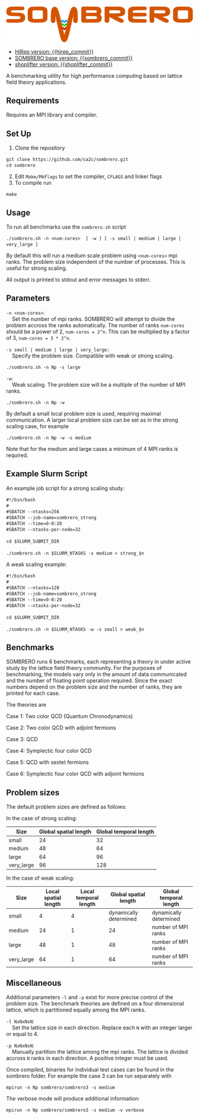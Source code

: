 ![SOMBRERO](sombrero.png)

* [HiRep version: {{hirep_commit}}]({{hirep_url}})
* [SOMBRERO base version: {{sombrero_commit}}]({{sombrero_url}})
* [shoplifter version: {{shoplifter_commit}}]({{shoplifter_url}})

A benchmarking utility for high performance computing based on lattice field theory applications.

## Requirements
  
  Requires an MPI library and compiler.

## Set Up

  1. Clone the repository

```
git clone https://github.com/sa2c/sombrero.git
cd sombrero
```

  2. Edit `Make/MkFlags` to set the compiler, `CFLAGS` and linker flags
  3. To compile run
 
```
make
```

## Usage

To run all benchmarks use the `sombrero.sh` script

```
./sombrero.sh -n <num-cores>  [ -w ] [ -s small | medium | large | very_large ]
```

By default this will run a medium scale problem using `<num-cores>` mpi ranks. The problem size independent of the number of processes. This is useful for strong scaling.

All output is printed to stdout and error messages to stderr.


## Parameters

`-n <num-cores>`: </br>
&nbsp;&nbsp;&nbsp; Set the number of mpi ranks. SOMBRERO will attempt to divide the problem accross the ranks automatically. The number of ranks `num-cores` should be a power of 2, `num-cores = 2^n`. This can be multiplied by a factor of 3, `num-cores = 3 * 2^n`.

`-s small | medium | large | very_large:`</br>
&nbsp;&nbsp;&nbsp; Specify the problem size. Compatible with weak or strong scaling.

```
./sombrero.sh -n Np -s large
```

`-w`:</br>
&nbsp;&nbsp;&nbsp; Weak scaling. The problem size will be a multiple of the number of MPI ranks.

```
./sombrero.sh -n Np -w 
```

By default a small local problem size is used, requiring maximal communication. A larger local problem size can be set as in the strong scaling case, for example

```
./sombrero.sh -n Np -w -s medium
```

Note that for the medium and large cases a minimum of 4 MPI ranks is required.

## Example Slurm Script

An example job script for a strong scaling study:

```
#!/bin/bash
#
#SBATCH --ntasks=256
#SBATCH --job-name=sombrero_strong
#SBATCH --time=0-0:20
#SBATCH --ntasks-per-node=32

cd $SLURM_SUBMIT_DIR

./sombrero.sh -n $SLURM_NTASKS -s medium > strong_$n
```

A weak scaling example:

```
#!/bin/bash
#
#SBATCH --ntasks=128
#SBATCH --job-name=sombrero_strong
#SBATCH --time=0-0:20
#SBATCH --ntasks-per-node=32

cd $SLURM_SUBMIT_DIR

./sombrero.sh -n $SLURM_NTASKS -w -s small > weak_$n
```

## Benchmarks

SOMBRERO runs 6 benchmarks, each representing a theory in under active study by the lattice field theory community. For the purposes of benchmarking, the models vary only in the amount of data communicated and the number of floating point operation required. Since the exact numbers depend on the problem size and the number of ranks, they are printed for each case.

The theories are

Case 1: Two color QCD (Quantum Chronodynamics)

Case 2: Two color QCD with adjoint fermions

Case 3: QCD

Case 4: Symplectic four color QCD

Case 5: QCD with sextet fermions

Case 6: Symplectic four color QCD with adjoint fermions

## Problem sizes

The default problem sizes are defined as follows:

In the case of strong scaling:

| Size       | Global spatial length | Global temporal length |
|------------|-----------------------|------------------------|
| small      | 24                    | 32                     |
| medium     | 48                    | 64                     |
| large      | 64                    | 96                     |
| very_large | 96                    | 128                    |

In the case of weak scaling:

| Size       | Local spatial length | Local temporal length | Global spatial length  | Global temporal length |
|------------|----------------------|-----------------------|------------------------|------------------------|
| small      | 4                    | 4                     | dynamically determined | dynamically determined |
| medium     | 24                   | 1                     | 24                     | number of MPI ranks    |
| large      | 48                   | 1                     | 48                     | number of MPI ranks    |
| very_large | 64                   | 1                     | 64                     | number of MPI ranks    |


## Miscellaneous

Additional parameters `-l` and `-p` exist for more precise control of the problem size. The benchmark theories are defined on a four dimensional lattice, which is partitioned equally among the MPI ranks.

`-l NxNxNxN`:</br>
&nbsp;&nbsp;&nbsp; Set the lattice size in each direction. Replace each `N` with an integer larger or equal to 4.

`-p NxNxNxN`:</br>
&nbsp;&nbsp;&nbsp; Manually partition the lattice among the mpi ranks. The lattice is divided accross `N` ranks in each direction. A positive integer must be used.

Once compiled, binaries for individual test cases can be found in the sombrero folder. For example the case 3 can be run separately with

```
mpirun -n Np sombrero/sombrero3 -s medium 
```

The verbose mode will produce additional information:

```
mpirun -n Np sombrero/sombrero3 -s medium -v verbose 
```

